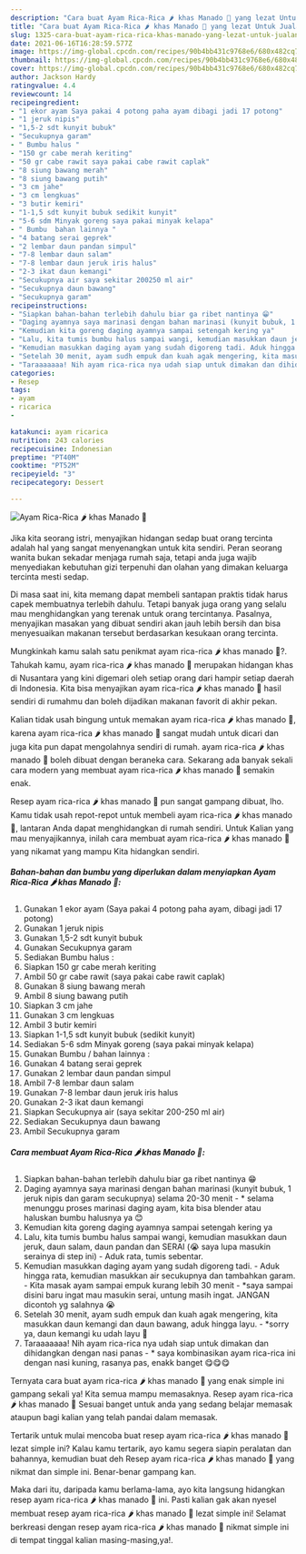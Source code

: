 ```yaml
---
description: "Cara buat Ayam Rica-Rica 🌶 khas Manado 🐓 yang lezat Untuk Jualan"
title: "Cara buat Ayam Rica-Rica 🌶 khas Manado 🐓 yang lezat Untuk Jualan"
slug: 1325-cara-buat-ayam-rica-rica-khas-manado-yang-lezat-untuk-jualan
date: 2021-06-16T16:28:59.577Z
image: https://img-global.cpcdn.com/recipes/90b4bb431c9768e6/680x482cq70/ayam-rica-rica-🌶-khas-manado-🐓-foto-resep-utama.jpg
thumbnail: https://img-global.cpcdn.com/recipes/90b4bb431c9768e6/680x482cq70/ayam-rica-rica-🌶-khas-manado-🐓-foto-resep-utama.jpg
cover: https://img-global.cpcdn.com/recipes/90b4bb431c9768e6/680x482cq70/ayam-rica-rica-🌶-khas-manado-🐓-foto-resep-utama.jpg
author: Jackson Hardy
ratingvalue: 4.4
reviewcount: 14
recipeingredient:
- "1 ekor ayam Saya pakai 4 potong paha ayam dibagi jadi 17 potong"
- "1 jeruk nipis"
- "1,5-2 sdt kunyit bubuk"
- "Secukupnya garam"
- " Bumbu halus "
- "150 gr cabe merah keriting"
- "50 gr cabe rawit saya pakai cabe rawit caplak"
- "8 siung bawang merah"
- "8 siung bawang putih"
- "3 cm jahe"
- "3 cm lengkuas"
- "3 butir kemiri"
- "1-1,5 sdt kunyit bubuk sedikit kunyit"
- "5-6 sdm Minyak goreng saya pakai minyak kelapa"
- " Bumbu  bahan lainnya "
- "4 batang serai geprek"
- "2 lembar daun pandan simpul"
- "7-8 lembar daun salam"
- "7-8 lembar daun jeruk iris halus"
- "2-3 ikat daun kemangi"
- "Secukupnya air saya sekitar 200250 ml air"
- "Secukupnya daun bawang"
- "Secukupnya garam"
recipeinstructions:
- "Siapkan bahan-bahan terlebih dahulu biar ga ribet nantinya 😁"
- "Daging ayamnya saya marinasi dengan bahan marinasi (kunyit bubuk, 1 jeruk nipis dan garam secukupnya) selama 20-30 menit * selama menunggu proses marinasi daging ayam, kita bisa blender atau haluskan bumbu halusnya ya 😊"
- "Kemudian kita goreng daging ayamnya sampai setengah kering ya"
- "Lalu, kita tumis bumbu halus sampai wangi, kemudian masukkan daun jeruk, daun salam, daun pandan dan SERAI (😭 saya lupa masukin serainya di step ini) Aduk rata, tumis sebentar."
- "Kemudian masukkan daging ayam yang sudah digoreng tadi. Aduk hingga rata, kemudian masukkan air secukupnya dan tambahkan garam. Kita masak ayam sampai empuk kurang lebih 30 menit *saya sampai disini baru ingat mau masukin serai, untung masih ingat. JANGAN dicontoh yg salahnya 😭"
- "Setelah 30 menit, ayam sudh empuk dan kuah agak mengering, kita masukkan daun kemangi dan daun bawang, aduk hingga layu. *sorry ya, daun kemangi ku udah layu 🙈"
- "Taraaaaaaa! Nih ayam rica-rica nya udah siap untuk dimakan dan dihidangkan dengan nasi panas * saya kombinasikan ayam rica-rica ini dengan nasi kuning, rasanya pas, enakk banget 😋😋😋"
categories:
- Resep
tags:
- ayam
- ricarica
- 

katakunci: ayam ricarica  
nutrition: 243 calories
recipecuisine: Indonesian
preptime: "PT40M"
cooktime: "PT52M"
recipeyield: "3"
recipecategory: Dessert

---
```



![Ayam Rica-Rica 🌶 khas Manado 🐓](https://img-global.cpcdn.com/recipes/90b4bb431c9768e6/680x482cq70/ayam-rica-rica-🌶-khas-manado-🐓-foto-resep-utama.jpg)

Jika kita seorang istri, menyajikan hidangan sedap buat orang tercinta adalah hal yang sangat menyenangkan untuk kita sendiri. Peran seorang  wanita bukan sekadar menjaga rumah saja, tetapi anda juga wajib menyediakan kebutuhan gizi terpenuhi dan olahan yang dimakan keluarga tercinta mesti sedap.

Di masa  saat ini, kita memang dapat membeli santapan praktis tidak harus capek membuatnya terlebih dahulu. Tetapi banyak juga orang yang selalu mau menghidangkan yang terenak untuk orang tercintanya. Pasalnya, menyajikan masakan yang dibuat sendiri akan jauh lebih bersih dan bisa menyesuaikan makanan tersebut berdasarkan kesukaan orang tercinta. 



Mungkinkah kamu salah satu penikmat ayam rica-rica 🌶 khas manado 🐓?. Tahukah kamu, ayam rica-rica 🌶 khas manado 🐓 merupakan hidangan khas di Nusantara yang kini digemari oleh setiap orang dari hampir setiap daerah di Indonesia. Kita bisa menyajikan ayam rica-rica 🌶 khas manado 🐓 hasil sendiri di rumahmu dan boleh dijadikan makanan favorit di akhir pekan.

Kalian tidak usah bingung untuk memakan ayam rica-rica 🌶 khas manado 🐓, karena ayam rica-rica 🌶 khas manado 🐓 sangat mudah untuk dicari dan juga kita pun dapat mengolahnya sendiri di rumah. ayam rica-rica 🌶 khas manado 🐓 boleh dibuat dengan beraneka cara. Sekarang ada banyak sekali cara modern yang membuat ayam rica-rica 🌶 khas manado 🐓 semakin enak.

Resep ayam rica-rica 🌶 khas manado 🐓 pun sangat gampang dibuat, lho. Kamu tidak usah repot-repot untuk membeli ayam rica-rica 🌶 khas manado 🐓, lantaran Anda dapat menghidangkan di rumah sendiri. Untuk Kalian yang mau menyajikannya, inilah cara membuat ayam rica-rica 🌶 khas manado 🐓 yang nikamat yang mampu Kita hidangkan sendiri.

<!--inarticleads1-->

##### Bahan-bahan dan bumbu yang diperlukan dalam menyiapkan Ayam Rica-Rica 🌶 khas Manado 🐓:

1. Gunakan 1 ekor ayam (Saya pakai 4 potong paha ayam, dibagi jadi 17 potong)
1. Gunakan 1 jeruk nipis
1. Gunakan 1,5-2 sdt kunyit bubuk
1. Gunakan Secukupnya garam
1. Sediakan  Bumbu halus :
1. Siapkan 150 gr cabe merah keriting
1. Ambil 50 gr cabe rawit (saya pakai cabe rawit caplak)
1. Gunakan 8 siung bawang merah
1. Ambil 8 siung bawang putih
1. Siapkan 3 cm jahe
1. Gunakan 3 cm lengkuas
1. Ambil 3 butir kemiri
1. Siapkan 1-1,5 sdt kunyit bubuk (sedikit kunyit)
1. Sediakan 5-6 sdm Minyak goreng (saya pakai minyak kelapa)
1. Gunakan  Bumbu / bahan lainnya :
1. Gunakan 4 batang serai geprek
1. Gunakan 2 lembar daun pandan simpul
1. Ambil 7-8 lembar daun salam
1. Gunakan 7-8 lembar daun jeruk iris halus
1. Gunakan 2-3 ikat daun kemangi
1. Siapkan Secukupnya air (saya sekitar 200-250 ml air)
1. Sediakan Secukupnya daun bawang
1. Ambil Secukupnya garam




<!--inarticleads2-->

##### Cara membuat Ayam Rica-Rica 🌶 khas Manado 🐓:

1. Siapkan bahan-bahan terlebih dahulu biar ga ribet nantinya 😁
1. Daging ayamnya saya marinasi dengan bahan marinasi (kunyit bubuk, 1 jeruk nipis dan garam secukupnya) selama 20-30 menit - * selama menunggu proses marinasi daging ayam, kita bisa blender atau haluskan bumbu halusnya ya 😊
1. Kemudian kita goreng daging ayamnya sampai setengah kering ya
1. Lalu, kita tumis bumbu halus sampai wangi, kemudian masukkan daun jeruk, daun salam, daun pandan dan SERAI (😭 saya lupa masukin serainya di step ini) - Aduk rata, tumis sebentar.
1. Kemudian masukkan daging ayam yang sudah digoreng tadi. - Aduk hingga rata, kemudian masukkan air secukupnya dan tambahkan garam. - Kita masak ayam sampai empuk kurang lebih 30 menit - *saya sampai disini baru ingat mau masukin serai, untung masih ingat. JANGAN dicontoh yg salahnya 😭
1. Setelah 30 menit, ayam sudh empuk dan kuah agak mengering, kita masukkan daun kemangi dan daun bawang, aduk hingga layu. - *sorry ya, daun kemangi ku udah layu 🙈
1. Taraaaaaaa! Nih ayam rica-rica nya udah siap untuk dimakan dan dihidangkan dengan nasi panas - * saya kombinasikan ayam rica-rica ini dengan nasi kuning, rasanya pas, enakk banget 😋😋😋




Ternyata cara buat ayam rica-rica 🌶 khas manado 🐓 yang enak simple ini gampang sekali ya! Kita semua mampu memasaknya. Resep ayam rica-rica 🌶 khas manado 🐓 Sesuai banget untuk anda yang sedang belajar memasak ataupun bagi kalian yang telah pandai dalam memasak.

Tertarik untuk mulai mencoba buat resep ayam rica-rica 🌶 khas manado 🐓 lezat simple ini? Kalau kamu tertarik, ayo kamu segera siapin peralatan dan bahannya, kemudian buat deh Resep ayam rica-rica 🌶 khas manado 🐓 yang nikmat dan simple ini. Benar-benar gampang kan. 

Maka dari itu, daripada kamu berlama-lama, ayo kita langsung hidangkan resep ayam rica-rica 🌶 khas manado 🐓 ini. Pasti kalian gak akan nyesel membuat resep ayam rica-rica 🌶 khas manado 🐓 lezat simple ini! Selamat berkreasi dengan resep ayam rica-rica 🌶 khas manado 🐓 nikmat simple ini di tempat tinggal kalian masing-masing,ya!.

